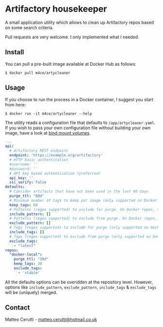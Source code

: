 # Artifactory housekeeper

A small application utility which allows to clean up Artifactory repos based on some search criteria.

Pull requests are very welcome. I only implemented what I needed.

## Install

You can pull a pre-built image available at Docker Hub as follows:

```shell
$ docker pull m4ce/artycleaner
```

## Usage

If you choose to run the process in a Docker container, I suggest you start from here:

```shell
$ docker run -it m4ce/artycleaner --help
```

The utility reads a configuration file that defaults to `/app/artycleaner.yaml`. If you wish to pass your own configuration file without building your own image, have a look at [bind mount volumes](https://docs.docker.com/engine/reference/commandline/run/#mount-volume--v---read-only).

```yaml
---
api:
  # Artifactory REST endpoint
  endpoint: 'https://example.org/artifactory'
  # HTTP basic authentication
  #username: ''
  #password: ''
  # API key based authentication (preferred)
  api_key: ''
  ssl_verify: false
defaults:
  # Consider artifacts that have not been used in the last 60 days
  purge_ttl: "60d"
  # Minimum number of tags to keep per image (only supported on Docker repos)
  keep_tags: 60
  # Patterns (regex supported) to include for purge. On Docker repos, this will match the name of the image. On all others, the path will be used instead.
  include_pattern: []
  # Patterns (regex supported) to exclude from purge. On Docker repos, this will match the name of the image. On all others, the path will be used instead.
  exclude_pattern: []
  # Tags (regex supported) to include for purge (only supported on Docker repos)
  include_tags: []
  # Tags (regex supported) to exclude from purge (only supported on Docker repos)
  exclude_tags:
    - "latest"
repos:
  "docker-local":
    purge_ttl: "30d"
    keep_tags: 30
    exclude_tags:
      - 'stable'
```

All the defaults options can be overidden at the repository level. However, options like `include_pattern`, `exclude_pattern`, `include_tags` & `exclude_tags` will be (uniquely) merged.

## Contact
Matteo Cerutti - matteo.cerutti@hotmail.co.uk
